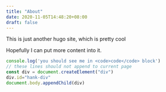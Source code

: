 ```yaml
---
title: "About"
date: 2020-11-05T14:48:20+08:00
draft: false
---
```


This is just another hugo site, which is pretty cool

Hopefully I can put more content into it.


```javascript
console.log('you should see me in <code>code</code> block')
// these lines should not append to current page
const div = document.createElement("div")
div.id="hank-div"
document.body.appendChild(div)

```
